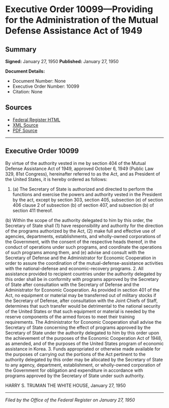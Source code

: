 # Executive Order 10099—Providing for the Administration of the Mutual Defense Assistance Act of 1949

## Summary

**Signed:** January 27, 1950
**Published:** January 27, 1950

**Document Details:**
- Document Number: None
- Executive Order Number: 10099
- Citation: None

## Sources
- [Federal Register HTML](https://www.presidency.ucsb.edu/documents/executive-order-10099-providing-for-the-administration-the-mutual-defense-assistance-act)
- [XML Source](None)
- [PDF Source](None)

---

## Executive Order 10099

By virtue of the authority vested in me by section 404 of the Mutual Defense Assistance Act of 1949, approved October 6, 1949 (Public Law 329, 81st Congress), hereinafter referred to as the Act, and as President of the United States, it is hereby ordered as follows:
1. (a) The Secretary of State is authorized and directed to perform the functions and exercise the powers and authority vested in the President by the act, except by section 303, section 405, subsection (e) of section 406 clause 2 of subsection (b) of section 407, and subsection (b) of section 411 thereof.

(b) Within the scope of the authority delegated to him by this order, the Secretary of State shall (1) have responsibility and authority for the direction of the programs authorized by the Act, (2) make full and effective use of agencies, departments, establishments, and wholly-owned corporations of the Government, with the consent of the respective heads thereof, in the conduct of operations under such programs, and coordinate the operations of such programs among them, and (e) advise and consult with the Secretary of Defense and the Administrator for Economic Cooperation in order to assure the coordination of the mutual-defense-assistance activities with the national-defense and economic-recovery programs.
2. All assistance provided to recipient countries under the authority delegated by this order shall be in conformity with programs approved by the Secretary of State after consultation with the Secretary of Defense and the Administrator for Economic Cooperation. As provided in section 401 of the Act, no equipment or material may be transferred out of military stocks if the Secretary of Defense, after consultation with the Joint Chiefs of Staff, determines that such transfer would be detrimental to the national security of the United States or that such equipment or material is needed by the reserve components of the armed forces to meet their training requirements. The Administrator for Economic Cooperation shall advise the Secretary of State concerning the effect of programs approved by the Secretary of State under the authority delegated to him by this order upon the achievement of the purposes of the Economic Cooperation Act of 1948, as amended, and of the purposes of the United States program of economic assistance in Korea.
3. Funds appropriated or otherwise made available for the purposes of carrying out the portions of the Act pertinent to the authority delegated by this order may be allocated by the Secretary of State to any agency, department, establishment, or wholly-owned corporation of the Government for obligation and expenditure in accordance with programs approved by the Secretary of State under such authority.

HARRY S. TRUMAN
THE WHITE HOUSE,
January 27, 1950

---

*Filed by the Office of the Federal Register on January 27, 1950*
